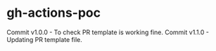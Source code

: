 # gh-actions-poc

Commit v1.0.0 - To check PR template is working fine.
Commit v1.1.0 - Updating PR template file.
